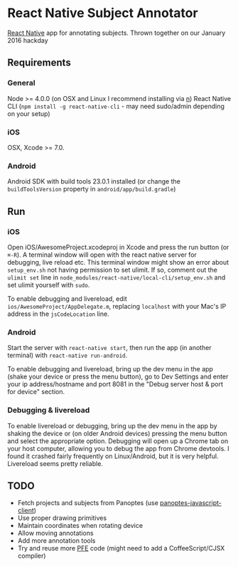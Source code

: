 # React Native Subject Annotator
[React Native](https://facebook.github.io/react-native/) app for annotating subjects. Thrown together on our January 2016 hackday

## Requirements
### General
Node >= 4.0.0 (on OSX and Linux I recommend installing via [n](https://github.com/tj/n))
React Native CLI (`npm install -g react-native-cli` - may need sudo/admin depending on your setup)

### iOS
OSX, Xcode >= 7.0.

### Android
Android SDK with build tools 23.0.1 installed (or change the `buildToolsVersion` property in `android/app/build.gradle`)

## Run
### iOS
Open iOS/AwesomeProject.xcodeproj in Xcode and press the run button (or `⌘-R`). A terminal window will open with the react native server for debugging, live reload etc. This terminal window might show an error about `setup_env.sh` not having permission to set ulimit. If so, comment out the `ulimit set` line in `node_modules/react-native/local-cli/setup_env.sh` and set ulimit yourself with `sudo`.

To enable debugging and livereload, edit `ios/AwesomeProject/AppDelegate.m`, replacing `localhost` with your Mac's IP address in the `jsCodeLocation` line.

### Android
Start the server with `react-native start`, then run the app (in another terminal) with `react-native run-android`.

To enable debugging and livereload, bring up the dev menu in the app (shake your device or press the menu button), go to Dev Settings and enter your ip address/hostname and port 8081 in the "Debug server host & port for device" section.

### Debugging & livereload
To enable livereload or debugging, bring up the dev menu in the app by shaking the device or (on older Android devices) pressing the menu button and select the appropriate option. Debugging will open up a Chrome tab on your host computer, allowing you to debug the app from Chrome devtools. I found it crashed fairly frequently on Linux/Android, but it is very helpful. Livereload seems pretty reliable.

## TODO
- Fetch projects and subjects from Panoptes (use [panoptes-javascript-client](https://github.com/zooniverse/panoptes-javascript-client))
- Use proper drawing primitives
- Maintain coordinates when rotating device
- Allow moving annotations
- Add more annotation tools
- Try and reuse more [PFE](https://github.com/zooniverse/Panoptes-Front-End) code (might need to add a CoffeeScript/CJSX compiler)
